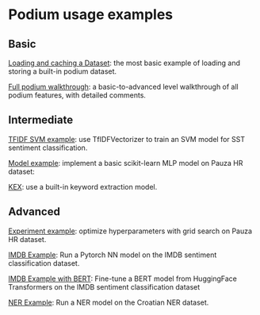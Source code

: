 # Podium usage examples


## Basic

[Loading and caching a Dataset](dataset_example.py): the most basic example of loading and storing a built-in podium dataset.

[Full podium walkthrough](notebooks/Podium_example.ipynb): a basic-to-advanced level walkthrough of all podium features, with detailed comments.

## Intermediate

[TFIDF SVM example](tfidf_svm_example.py): use TfIDFVectorizer to train an SVM model for SST sentiment classification.

[Model example](model_example.py): implement a basic scikit-learn MLP model on Pauza HR dataset:

[KEX](keywords_example.py): use a built-in keyword extraction model.

## Advanced

[Experiment example](experiment_example.py): optimize hyperparameters with grid search on Pauza HR dataset.

[IMDB Example](imdb_example.py): Run a Pytorch NN model on the IMDB sentiment classification dataset.

[IMDB Example with BERT](notebooks/Fine-tuning%20BERT%20from%20HuggingFace%20Transformers%20on%20the%20IMDB%20Dataset.ipynb): Fine-tune a BERT model from HuggingFace Transformers on the IMDB sentiment classification dataset

[NER Example](ner_example.py): Run a NER model on the Croatian NER dataset.